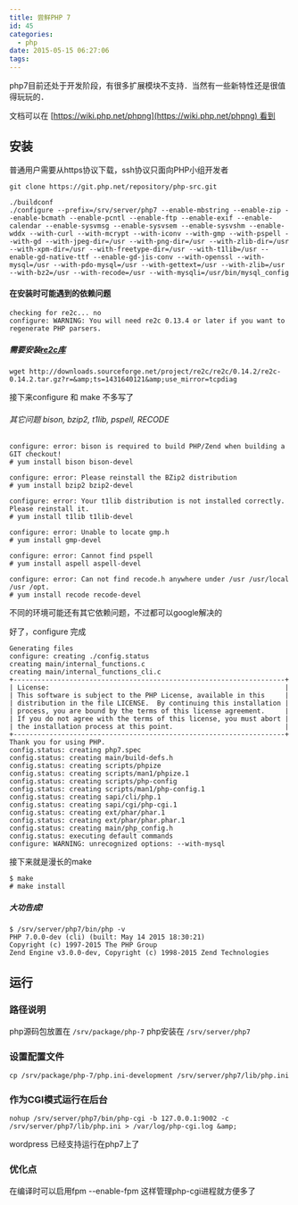 ```yaml
---
title: 尝鲜PHP 7
id: 45
categories:
  - php
date: 2015-05-15 06:27:06
tags:
---
```


php7目前还处于开发阶段，有很多扩展模块不支持．当然有一些新特性还是很值得玩玩的．

文档可以在 [https://wiki.php.net/phpng](https://wiki.php.net/phpng) 看到

## 安装

普通用户需要从https协议下载，ssh协议只面向PHP小组开发者
```
git clone https://git.php.net/repository/php-src.git
```
```
./buildconf
./configure --prefix=/srv/server/php7 --enable-mbstring --enable-zip --enable-bcmath --enable-pcntl --enable-ftp --enable-exif --enable-calendar --enable-sysvmsg --enable-sysvsem --enable-sysvshm --enable-wddx --with-curl --with-mcrypt --with-iconv --with-gmp --with-pspell --with-gd --with-jpeg-dir=/usr --with-png-dir=/usr --with-zlib-dir=/usr --with-xpm-dir=/usr --with-freetype-dir=/usr --with-t1lib=/usr --enable-gd-native-ttf --enable-gd-jis-conv --with-openssl --with-mysql=/usr --with-pdo-mysql=/usr --with-gettext=/usr --with-zlib=/usr --with-bz2=/usr --with-recode=/usr --with-mysqli=/usr/bin/mysql_config

```

#### 在安装时可能遇到的依赖问题

```
checking for re2c... no
configure: WARNING: You will need re2c 0.13.4 or later if you want to regenerate PHP parsers.

```

##### 需要安装[re2c库](http://re2c.org/)

```
wget http://downloads.sourceforge.net/project/re2c/re2c/0.14.2/re2c-0.14.2.tar.gz?r=&amp;ts=1431640121&amp;use_mirror=tcpdiag

```
接下来configure 和 make 不多写了

###### 其它问题 bison, bzip2, t1lib, pspell, RECODE

```
configure: error: bison is required to build PHP/Zend when building a GIT checkout!
# yum install bison bison-devel

configure: error: Please reinstall the BZip2 distribution
# yum install bzip2 bzip2-devel

configure: error: Your t1lib distribution is not installed correctly. Please reinstall it.
# yum install t1lib t1lib-devel

configure: error: Unable to locate gmp.h
# yum install gmp-devel

configure: error: Cannot find pspell
# yum install aspell aspell-devel

configure: error: Can not find recode.h anywhere under /usr /usr/local /usr /opt.
# yum install recode recode-devel
```
不同的环境可能还有其它依赖问题，不过都可以google解决的

好了，configure 完成
```
Generating files
configure: creating ./config.status
creating main/internal_functions.c
creating main/internal_functions_cli.c
+--------------------------------------------------------------------+
| License:                                                           |
| This software is subject to the PHP License, available in this     |
| distribution in the file LICENSE.  By continuing this installation |
| process, you are bound by the terms of this license agreement.     |
| If you do not agree with the terms of this license, you must abort |
| the installation process at this point.                            |
+--------------------------------------------------------------------+
Thank you for using PHP.
config.status: creating php7.spec
config.status: creating main/build-defs.h
config.status: creating scripts/phpize
config.status: creating scripts/man1/phpize.1
config.status: creating scripts/php-config
config.status: creating scripts/man1/php-config.1
config.status: creating sapi/cli/php.1
config.status: creating sapi/cgi/php-cgi.1
config.status: creating ext/phar/phar.1
config.status: creating ext/phar/phar.phar.1
config.status: creating main/php_config.h
config.status: executing default commands
configure: WARNING: unrecognized options: --with-mysql

```
接下来就是漫长的make
```
$ make
# make install
```

##### 大功告成!

```
$ /srv/server/php7/bin/php -v
PHP 7.0.0-dev (cli) (built: May 14 2015 18:30:21) 
Copyright (c) 1997-2015 The PHP Group
Zend Engine v3.0.0-dev, Copyright (c) 1998-2015 Zend Technologies
```

## 运行

### 路径说明

php源码包放置在 `/srv/package/php-7`
php安装在 `/srv/server/php7`

### 设置配置文件

```
cp /srv/package/php-7/php.ini-development /srv/server/php7/lib/php.ini
```

### 作为CGI模式运行在后台

```
nohup /srv/server/php7/bin/php-cgi -b 127.0.0.1:9002 -c /srv/server/php7/lib/php.ini > /var/log/php-cgi.log &amp;
```
wordpress 已经支持运行在php7上了

### 优化点

在编译时可以启用fpm --enable-fpm 这样管理php-cgi进程就方便多了